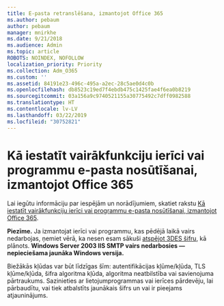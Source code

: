 ```yaml
---
title: E-pasta retranslēšana, izmantojot Office 365
ms.author: pebaum
author: pebaum
manager: mnirkhe
ms.date: 9/21/2018
ms.audience: Admin
ms.topic: article
ROBOTS: NOINDEX, NOFOLLOW
localization_priority: Priority
ms.collection: Adm_O365
ms.custom: ''
ms.assetid: 84191e23-496c-495a-a2ec-28c5ae0d4c0b
ms.openlocfilehash: db8523c19ed7f4ebdb475c1425fae4f6ea0b8219
ms.sourcegitcommit: 03a156a9c9740521155a30775492c7dff0982588
ms.translationtype: HT
ms.contentlocale: lv-LV
ms.lasthandoff: 03/22/2019
ms.locfileid: "30752821"
---
```

# <a name="set-up-a-multifunction-device-or-application-to-send-email-using-office-365"></a>Kā iestatīt vairākfunkciju ierīci vai programmu e-pasta nosūtīšanai, izmantojot Office 365

Lai iegūtu informāciju par iespējām un norādījumiem, skatiet rakstu [Kā iestatīt vairākfunkciju ierīci vai programmu e-pasta nosūtīšanai, izmantojot Office 365](https://support.office.com/article/69f58e99-c550-4274-ad18-c805d654b4c4).
  
**Piezīme.** Ja izmantojat ierīci vai programmu, kas pēdējā laikā vairs nedarbojas, ņemiet vērā, ka nesen esam sākuši [atspējot 3DES šifru](https://docs.microsoft.com/office365/securitycompliance/technical-reference-details-about-encryption), kā plānots.  **Windows Server 2003 IIS SMTP vairs nedarbosies — nepieciešama jaunāka Windows versija.** 

Biežākās kļūdas var būt līdzīgas šīm: autentifikācijas kļūme/kļūda, TLS kļūme/kļūda, šifra algoritma kļūda, algoritma neatbilstība vai savienojuma pārtraukums.  Sazinieties ar lietojumprogrammas vai ierīces pārdevēju, lai pārbaudītu, vai tiek atbalstīts jaunākais šifrs un vai ir pieejams atjauninājums.
